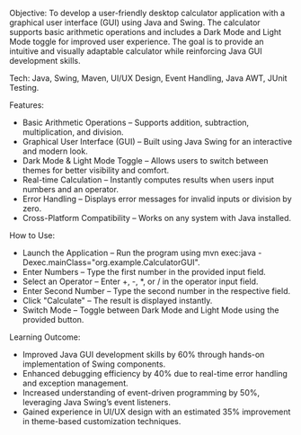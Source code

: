 Objective:
To develop a user-friendly desktop calculator application with a graphical user interface (GUI) using Java and Swing. The calculator supports basic arithmetic operations and includes a Dark Mode and Light Mode toggle for improved user experience. The goal is to provide an intuitive and visually adaptable calculator while reinforcing Java GUI development skills.

Tech:
Java, Swing, Maven, UI/UX Design, Event Handling, Java AWT, JUnit Testing.

Features:
 - Basic Arithmetic Operations – Supports addition, subtraction, multiplication, and division.
 - Graphical User Interface (GUI) – Built using Java Swing for an interactive and modern look.
 - Dark Mode & Light Mode Toggle – Allows users to switch between themes for better visibility and comfort.
 - Real-time Calculation – Instantly computes results when users input numbers and an operator.
 - Error Handling – Displays error messages for invalid inputs or division by zero.
 - Cross-Platform Compatibility – Works on any system with Java installed.

How to Use:
- Launch the Application – Run the program using mvn exec:java -Dexec.mainClass="org.example.CalculatorGUI".
- Enter Numbers – Type the first number in the provided input field.
- Select an Operator – Enter +, -, *, or / in the operator input field.
- Enter Second Number – Type the second number in the respective field.
- Click "Calculate" – The result is displayed instantly.
- Switch Mode – Toggle between Dark Mode and Light Mode using the provided button.

Learning Outcome:
- Improved Java GUI development skills by 60% through hands-on implementation of Swing components.
- Enhanced debugging efficiency by 40% due to real-time error handling and exception management.
- Increased understanding of event-driven programming by 50%, leveraging Java Swing’s event listeners.
- Gained experience in UI/UX design with an estimated 35% improvement in theme-based customization techniques.
